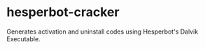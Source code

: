 hesperbot-cracker
=================

Generates activation and uninstall codes using Hesperbot's Dalvik Executable.
